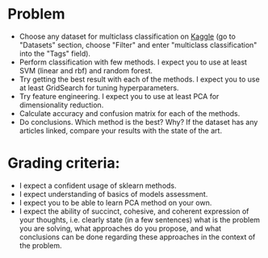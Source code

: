 # Problem
* Choose any dataset for multiclass classification on [Kaggle](https://www.kaggle.com/) (go to "Datasets" section, choose "Filter" and enter "multiclass classification" into the "Tags" field). 
* Perform classification with few methods. I expect you to use at least SVM (linear and rbf) and random forest.
* Try getting the best result with each of the methods. I expect you to use at least GridSearch for tuning hyperparameters.
* Try feature engineering. I expect you to use at least PCA for dimensionality reduction.
* Calculate accuracy and confusion matrix for each of the methods.
* Do conclusions. Which method is the best? Why? If the dataset has any articles linked, compare your results with the state of the art.

# Grading criteria:
* I expect a confident usage of sklearn methods.
* I expect understanding of basics of models assessment.
* I expect you to be able to learn PCA method on your own.
* I expect the ability of succinct, cohesive, and coherent expression of your thoughts, i.e. clearly state (in a few sentences) what is the problem you are solving, what approaches do you propose, and what conclusions can be done regarding these approaches in the context of the problem.

